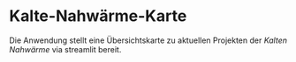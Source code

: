 # Kalte-Nahwärme-Karte
Die Anwendung stellt eine Übersichtskarte zu aktuellen Projekten der *Kalten Nahwärme* via streamlit bereit.
